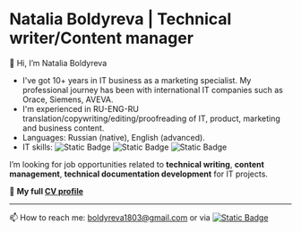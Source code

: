 # Natalia Boldyreva | Technical writer/Content manager
👋 Hi, I’m Natalia Boldyreva
- I've got 10+ years in IT business as a marketing specialist. My professional journey has been with international IT companies such as Orace, Siemens, AVEVA.
- I'm experienced in RU-ENG-RU translation/copywriting/editing/proofreading of IT, product, marketing and business content.
- Languages: Russian (native), English (advanced).
- IT skills: ![Static Badge](https://img.shields.io/badge/HTML%2FCSS-green) ![Static Badge](https://img.shields.io/badge/Markdown-green) ![Static Badge](https://img.shields.io/badge/Git-green)
 
I’m looking for job opportunities related to **technical writing**, **content management**, **technical documentation development** for IT projects.

:round_pushpin: **My full [CV profile](https://hh.ru/resume/1c8bf27fff0368d0110039ed1f497172494d69)**

------------------------------------
📫 How to reach me: boldyreva1803@gmail.com or via [![Static Badge](https://img.shields.io/badge/Linkedin-blue?logo=Linkedin)](https://www.linkedin.com/in/natalia-boldyreva-bab67667/)




<!---
Ralexada/Ralexada is a ✨ special ✨ repository because its `README.md` (this file) appears on your GitHub profile.
You can click the Preview link to take a look at your changes.
--->

